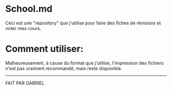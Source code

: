 # School.md

Ceci est une "repository" que j'utilise pour faire des fiches de révisions et noter mes cours.
# Comment utiliser:


Malheureusement, à cause du format que j'utilise, l'impression des fichiers n'est pas vraiment recommandé, mais reste disponible.

---

FAIT PAR GABRIEL
